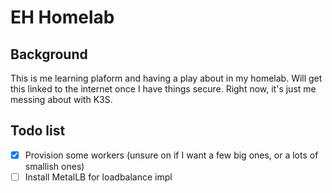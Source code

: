 # EH Homelab

## Background
This is me learning plaform and having a play about in my homelab. Will get this linked to the internet once I have things secure. Right now, it's just me messing about with K3S.

## Todo list
- [x] Provision some workers (unsure on if I want a few big ones, or a lots of smallish ones)
- [ ] Install MetalLB for loadbalance impl